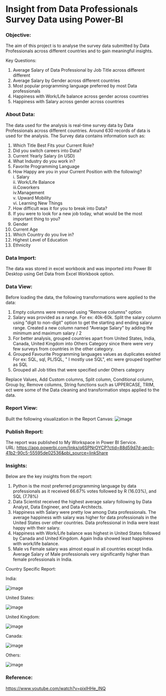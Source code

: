# Insight from Data Professionals Survey Data using Power-BI

### Objective:
The aim of this project is to analyse the survey data submitted by Data Professionals across different countries and to gain meaningful insights.

Key Questions:
1. Average Salary of Data Professional by Job Title across different different
2. Average Salary by Gender across different countries
3. Most popular programming language preferred by most Data professionals
4. Happiness with Work/Life balance across gender across countries
5. Happiness with Salary across gender across countries

### About Data:
The data used for the analysis is real-time survey data by Data Professionals across different countries. Around 630 records of data is used for the analysis. The Survey data contains information such as: 
 1. Which Title Best Fits your Current Role? <br/>
 2. Did you switch careers into Data? <br/>
 3. Current Yearly Salary (in USD) <br/>
 4. What Industry do you work in? <br/>
 5. Favorite Programming Language <br/>
 6. How Happy are you in your Current Position with the following? <br/>
     i. Salary <br/>
     ii. Work/Life Balance <br/>
     iii.Coworkers <br/>
     iv.Management <br/>
     v. Upward Mobility <br/>
     vi. Learning New Things <br/>
7. How difficult was it for you to break into Data? <br/>
8. If you were to look for a new job today, what would be the most important thing to you? <br/>
9. Gender <br/>
10. Current Age <br/>
11. Which Country do you live in? <br/>
12. Highest Level of Education <br/>
13. Ethnicity <br/>

### Data Import:
The data was stored in excel workbook and was imported into Power BI Desktop using Get Data from Excel Workbook option. 

### Data View:
Before loading the data, the following transformations were applied to the data:
1. Empty columns were removed using "Remove columns" option
2. Salary was provided as a range. For ex: 40k-60k. Split the salary column using "digit to non-digit" option to get the starting and ending salary range. 
Created a new column named "Average Salary" by adding the minimum and maximum salary / 2 
3. For better analysis, grouped countries apart from United States, India, Canada, United Kingdom into Others Category since there were very few surveys from countries in the other category.
4. Grouped Favourite Programming languages values as duplicates existed For ex: SQL, sql, PL/SQL, " I mostly use SQL", etc were grouped together as SQL
5. Grouped all Job titles that were specified under Others category 

Replace Values, Add Custom columns, Split column, Conditional column, Group by, Remove columns, String functions such as UPPERCASE, TRIM, ect were some of the Data cleaning and transformation steps applied to the data.

### Report View:
Built the following visualization in the Report Canvas: 
![image](https://user-images.githubusercontent.com/123318961/215926543-7a8114af-78fe-4a1b-8ce3-b4faf88683df.png)

### Publish Report:
The report was published to My Workspace in Power BI Service. <br/>
URL: https://app.powerbi.com/links/q6SPNrOYCP?ctid=88d59d7d-aecb-41b2-90c5-55595de02536&pbi_source=linkShare

### Insights:
Below are the key insights from the report:
1. Python is the most preferred programming language by data professionals as it received 66.67% votes followed by R (16.03%), and SQL (7.78%)
2. Data Scientist received the highest average salary following by Data Analyst, Data Engineer, and Data Architects.
3. Happiness with Salary were pretty low among Data professionals. The average happiness with salary was higher for data professionals in the United States over other countries. Data professional in India were least happy with their salary.
4. Happiness with Work/Life balance was highest in United States followed by Canada and United Kingdom. Again India showed least happiness with work/life balance.
5. Male vs Female salary was almost equal in all countries except India. Average Salary of Male professionals very significantly higher than female professionals in India.

Country Specific Report:

India:

![image](https://user-images.githubusercontent.com/123318961/215930170-2b3ef217-8903-4d8b-a088-e2d1d2099946.png)

United States:

![image](https://user-images.githubusercontent.com/123318961/215931071-a19b464f-26b7-4884-98b4-e11724eb7fbd.png)

United Kingdom:

![image](https://user-images.githubusercontent.com/123318961/215931164-03af0864-2277-43ca-ad75-ac2889808c2b.png)

Canada:

![image](https://user-images.githubusercontent.com/123318961/215931239-095dce24-1aa3-49e7-8ef0-e83d6e756059.png)

Others:

![image](https://user-images.githubusercontent.com/123318961/215931320-c32742fa-f72f-4d01-9f21-7703cfb1482a.png)


### Reference:
https://www.youtube.com/watch?v=pixlHHe_lNQ
